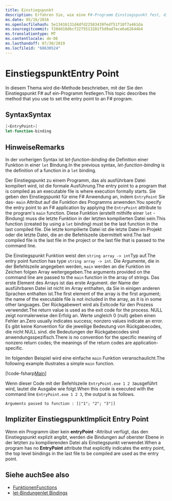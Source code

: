 ```yaml
---
title: Einstiegspunkt
description: Erfahren Sie, wie eine F#-Programm Einstiegspunkt fest, die als ausführbare Datei kompiliert wird, in dem Ausführung formal beginnt.
ms.date: 05/16/2016
ms.openlocfilehash: 5e13416131d4dfd22583439fedf51f18f7a461da
ms.sourcegitcommit: f20dd18dbcf2275513281f5d9ad7ece6a62644b4
ms.translationtype: MT
ms.contentlocale: de-DE
ms.lasthandoff: 07/30/2019
ms.locfileid: "68630524"
---
```

# <a name="entry-point"></a><span data-ttu-id="0e538-103">Einstiegspunkt</span><span class="sxs-lookup"><span data-stu-id="0e538-103">Entry Point</span></span>

<span data-ttu-id="0e538-104">In diesem Thema wird die-Methode beschrieben, mit der Sie den Einstiegspunkt F# auf ein-Programm festlegen.</span><span class="sxs-lookup"><span data-stu-id="0e538-104">This topic describes the method that you use to set the entry point to an F# program.</span></span>

## <a name="syntax"></a><span data-ttu-id="0e538-105">Syntax</span><span class="sxs-lookup"><span data-stu-id="0e538-105">Syntax</span></span>

```fsharp
[<EntryPoint>]
let-function-binding
```

## <a name="remarks"></a><span data-ttu-id="0e538-106">Hinweise</span><span class="sxs-lookup"><span data-stu-id="0e538-106">Remarks</span></span>

<span data-ttu-id="0e538-107">In der vorherigen Syntax ist *let-function-binding* die Definition einer Funktion in einer `let` Bindung.</span><span class="sxs-lookup"><span data-stu-id="0e538-107">In the previous syntax, *let-function-binding* is the definition of a function in a `let` binding.</span></span>

<span data-ttu-id="0e538-108">Der Einstiegspunkt zu einem Programm, das als ausführbare Datei kompiliert wird, ist die formale Ausführung.</span><span class="sxs-lookup"><span data-stu-id="0e538-108">The entry point to a program that is compiled as an executable file is where execution formally starts.</span></span> <span data-ttu-id="0e538-109">Sie geben den Einstiegspunkt für eine F# Anwendung an, indem `EntryPoint` Sie das- `main` Attribut auf die Funktion des Programms anwenden.</span><span class="sxs-lookup"><span data-stu-id="0e538-109">You specify the entry point to an F# application by applying the `EntryPoint` attribute to the program's `main` function.</span></span> <span data-ttu-id="0e538-110">Diese Funktion (erstellt mithilfe einer `let` -Bindung) muss die letzte Funktion in der letzten kompilierten Datei sein.</span><span class="sxs-lookup"><span data-stu-id="0e538-110">This function (created by using a `let` binding) must be the last function in the last compiled file.</span></span> <span data-ttu-id="0e538-111">Die letzte kompilierte Datei ist die letzte Datei im Projekt oder die letzte Datei, die an die Befehlszeile übermittelt wird.</span><span class="sxs-lookup"><span data-stu-id="0e538-111">The last compiled file is the last file in the project or the last file that is passed to the command line.</span></span>

<span data-ttu-id="0e538-112">Die Einstiegspunkt Funktion weist den `string array -> int`Typ auf.</span><span class="sxs-lookup"><span data-stu-id="0e538-112">The entry point function has type `string array -> int`.</span></span> <span data-ttu-id="0e538-113">Die Argumente, die in der Befehlszeile angegeben werden, `main` werden an die Funktion im Zeichen folgen Array weitergegeben.</span><span class="sxs-lookup"><span data-stu-id="0e538-113">The arguments provided on the command line are passed to the `main` function in the array of strings.</span></span> <span data-ttu-id="0e538-114">Das erste Element des Arrays ist das erste Argument. der Name der ausführbaren Datei ist nicht im Array enthalten, da Sie in einigen anderen Sprachen enthalten ist.</span><span class="sxs-lookup"><span data-stu-id="0e538-114">The first element of the array is the first argument; the name of the executable file is not included in the array, as it is in some other languages.</span></span> <span data-ttu-id="0e538-115">Der Rückgabewert wird als Exitcode für den Prozess verwendet.</span><span class="sxs-lookup"><span data-stu-id="0e538-115">The return value is used as the exit code for the process.</span></span> <span data-ttu-id="0e538-116">NULL zeigt normalerweise den Erfolg an. Werte ungleich 0 (null) geben einen Fehler an.</span><span class="sxs-lookup"><span data-stu-id="0e538-116">Zero usually indicates success; nonzero values indicate an error.</span></span> <span data-ttu-id="0e538-117">Es gibt keine Konvention für die jeweilige Bedeutung von Rückgabecodes, die nicht NULL sind. die Bedeutungen der Rückgabecodes sind anwendungsspezifisch.</span><span class="sxs-lookup"><span data-stu-id="0e538-117">There is no convention for the specific meaning of nonzero return codes; the meanings of the return codes are application-specific.</span></span>

<span data-ttu-id="0e538-118">Im folgenden Beispiel wird eine einfache `main` Funktion veranschaulicht.</span><span class="sxs-lookup"><span data-stu-id="0e538-118">The following example illustrates a simple `main` function.</span></span>

[!code-fsharp[Main](~/samples/snippets/fsharp/entry-point/snippet501.fs)]

<span data-ttu-id="0e538-119">Wenn dieser Code mit der Befehlszeile `EntryPoint.exe 1 2 3`ausgeführt wird, lautet die Ausgabe wie folgt.</span><span class="sxs-lookup"><span data-stu-id="0e538-119">When this code is executed with the command line `EntryPoint.exe 1 2 3`, the output is as follows.</span></span>

```console
Arguments passed to function : [|"1"; "2"; "3"|]
```

## <a name="implicit-entry-point"></a><span data-ttu-id="0e538-120">Impliziter Einstiegspunkt</span><span class="sxs-lookup"><span data-stu-id="0e538-120">Implicit Entry Point</span></span>

<span data-ttu-id="0e538-121">Wenn ein Programm über kein **entryPoint** -Attribut verfügt, das den Einstiegspunkt explizit angibt, werden die Bindungen auf oberster Ebene in der letzten zu kompilierenden Datei als Einstiegspunkt verwendet.</span><span class="sxs-lookup"><span data-stu-id="0e538-121">When a program has no **EntryPoint** attribute that explicitly indicates the entry point, the top level bindings in the last file to be compiled are used as the entry point.</span></span>

## <a name="see-also"></a><span data-ttu-id="0e538-122">Siehe auch</span><span class="sxs-lookup"><span data-stu-id="0e538-122">See also</span></span>

- [<span data-ttu-id="0e538-123">Funktionen</span><span class="sxs-lookup"><span data-stu-id="0e538-123">Functions</span></span>](index.md)
- [<span data-ttu-id="0e538-124">let-Bindungen</span><span class="sxs-lookup"><span data-stu-id="0e538-124">let Bindings</span></span>](let-bindings.md)
